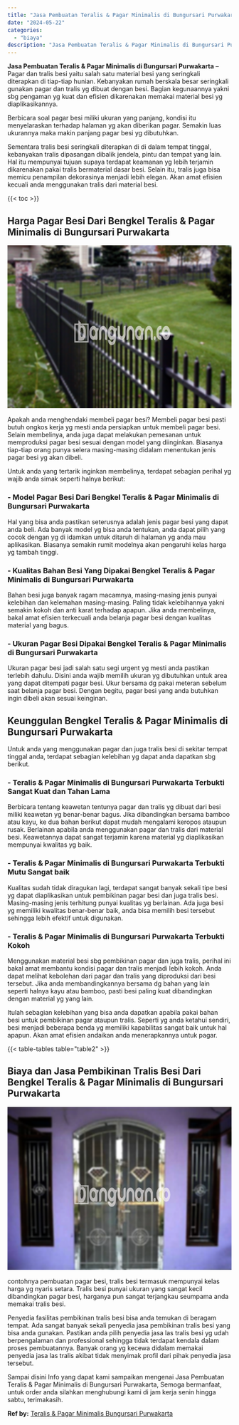 ```yaml
---
title: "Jasa Pembuatan Teralis & Pagar Minimalis di Bungursari Purwakarta"
date: "2024-05-22"
categories: 
  - "biaya"
description: "Jasa Pembuatan Teralis & Pagar Minimalis di Bungursari Purwakarta. Sampai disini Info yang dapat kami sampaikan mengenai Jasa Pembuatan Teralis & Pagar Minim..."
---
```


**Jasa Pembuatan Teralis & Pagar Minimalis di Bungursari Purwakarta** – Pagar dan tralis besi yaitu salah satu material besi yang seringkali diterapkan di tiap-tiap hunian. Kebanyakan rumah berskala besar seringkali gunakan pagar dan tralis yg dibuat dengan besi. Bagian kegunaannya yakni sbg pengaman yg kuat dan efisien dikarenakan memakai material besi yg diaplikasikannya.

Berbicara soal pagar besi miliki ukuran yang panjang, kondisi itu menyelaraskan terhadap halaman yg akan diberikan pagar. Semakin luas ukurannya maka makin panjang pagar besi yg dibutuhkan.

Sementara tralis besi seringkali diterapkan di di dalam tempat tinggal, kebanyakan tralis dipasangan dibalik jendela, pintu dan tempat yang lain. Hal itu mempunyai tujuan supaya terdapat keamanan yg lebih terjamin dikarenakan pakai tralis bermaterial dasar besi. Selain itu, tralis juga bisa memicu penampilan dekorasinya menjadi lebih elegan. Akan amat efisien kecuali anda menggunakan tralis dari material besi.

{{< toc >}}

## Harga Pagar Besi Dari Bengkel Teralis & Pagar Minimalis di Bungursari Purwakarta

![Jasa Pembuatan Teralis & Pagar Minimalis di Bungursari Purwakarta](/images/pagar-minimalis-murah-12.png)

Apakah anda menghendaki membeli pagar besi? Membeli pagar besi pasti butuh ongkos kerja yg mesti anda persiapkan untuk membeli pagar besi. Selain membelinya, anda juga dapat melakukan pemesanan untuk memproduksi pagar besi sesuai dengan model yang diinginkan. Biasanya tiap-tiap orang punya selera masing-masing didalam menentukan jenis pagar besi yg akan dibeli.

Untuk anda yang tertarik inginkan membelinya, terdapat sebagian perihal yg wajib anda simak seperti halnya berikut:
### \- Model Pagar Besi Dari Bengkel Teralis & Pagar Minimalis di Bungursari Purwakarta

Hal yang bisa anda pastikan seterusnya adalah jenis pagar besi yang dapat anda beli. Ada banyak model yg bisa anda tentukan, anda dapat pilih yang cocok dengan yg di idamkan untuk ditaruh di halaman yg anda mau aplikasikan. Biasanya semakin rumit modelnya akan pengaruhi kelas harga yg tambah tinggi.

### \- Kualitas Bahan Besi Yang Dipakai Bengkel Teralis & Pagar Minimalis di Bungursari Purwakarta

Bahan besi juga banyak ragam macamnya, masing-masing jenis punyai kelebihan dan kelemahan masing-masing. Paling tidak kelebihannya yakni semakin kokoh dan anti karat terhadap apapun. Jika anda membelinya, bakal amat efisien terkecuali anda belanja pagar besi dengan kualitas material yang bagus.

### \- Ukuran Pagar Besi Dipakai Bengkel Teralis & Pagar Minimalis di Bungursari Purwakarta

Ukuran pagar besi jadi salah satu segi urgent yg mesti anda pastikan terlebih dahulu. Disini anda wajib memilih ukuran yg dibutuhkan untuk area yang dapat ditempati pagar besi. Ukur bersama dg pakai meteran sebelum saat belanja pagar besi. Dengan begitu, pagar besi yang anda butuhkan ingin dibeli akan sesuai keinginan.

## Keunggulan Bengkel Teralis & Pagar Minimalis di Bungursari Purwakarta

Untuk anda yang menggunakan pagar dan juga tralis besi di sekitar tempat tinggal anda, terdapat sebagian kelebihan yg dapat anda dapatkan sbg berikut.

### \- Teralis & Pagar Minimalis di Bungursari Purwakarta Terbukti Sangat Kuat dan Tahan Lama

Berbicara tentang keawetan tentunya pagar dan tralis yg dibuat dari besi miliki keawetan yg benar-benar bagus. Jika dibandingkan bersama bamboo atau kayu, ke dua bahan berikut dapat mudah mengalami keropos ataupun rusak. Berlainan apabila anda menggunakan pagar dan tralis dari material besi. Keawetannya dapat sangat terjamin karena material yg diaplikasikan mempunyai kwalitas yg baik.

### \- Teralis & Pagar Minimalis di Bungursari Purwakarta Terbukti Mutu Sangat baik

Kualitas sudah tidak diragukan lagi, terdapat sangat banyak sekali tipe besi yg dapat diaplikasikan untuk pembikinan pagar besi dan juga tralis besi. Masing-masing jenis terhitung punyai kualitas yg berlainan. Ada juga besi yg memiliki kwalitas benar-benar baik, anda bisa memilih besi tersebut sehingga lebih efektif untuk digunakan.

### \- Teralis & Pagar Minimalis di Bungursari Purwakarta Terbukti Kokoh

Menggunakan material besi sbg pembikinan pagar dan juga tralis, perihal ini bakal amat membantu kondisi pagar dan tralis menjadi lebih kokoh. Anda dapat melihat kebolehan dari pagar dan tralis yang diproduksi dari besi tersebut. Jika anda membandingkannya bersama dg bahan yang lain seperti halnya kayu atau bamboo, pasti besi paling kuat dibandingkan dengan material yg yang lain.

Itulah sebagian kelebihan yang bisa anda dapatkan apabila pakai bahan besi untuk pembikinan pagar ataupun tralis. Seperti yg anda ketahui sendiri, besi menjadi beberapa benda yg memiliki kapabilitas sangat baik untuk hal apapun. Akan amat efisien andaikan anda menerapkannya untuk pagar.

{{< table-tables table="table2" >}}

## Biaya dan Jasa Pembikinan Tralis Besi Dari Bengkel Teralis & Pagar Minimalis di Bungursari Purwakarta

![Jasa Pembuatan Teralis & Pagar Minimalis di Bungursari Purwakarta](/images/teralis-minimalis-murah-18.png)

contohnya pembuatan pagar besi, tralis besi termasuk mempunyai kelas harga yg nyaris setara. Tralis besi punyai ukuran yang sangat kecil dibandingkan pagar besi, harganya pun sangat terjangkau seumpama anda memakai tralis besi.

Penyedia fasilitas pembikinan tralis besi bisa anda temukan di beragam tempat. Ada sangat banyak sekali penyedia jasa pembikinan tralis besi yang bisa anda gunakan. Pastikan anda pilih penyedia jasa las tralis besi yg udah berpengalaman dan professional sehingga tidak terdapat kendala dalam proses pembuatannya. Banyak orang yg kecewa didalam memakai penyedia jasa las tralis akibat tidak menyimak profil dari pihak penyedia jasa tersebut.

Sampai disini Info yang dapat kami sampaikan mengenai Jasa Pembuatan Teralis & Pagar Minimalis di Bungursari Purwakarta, Semoga bermanfaat, untuk order anda silahkan menghubungi kami di jam kerja senin hingga sabtu, terimakasih.

**Ref by:** [Teralis & Pagar Minimalis Bungursari Purwakarta](https://id.wikipedia.org/wiki/Teralis)
